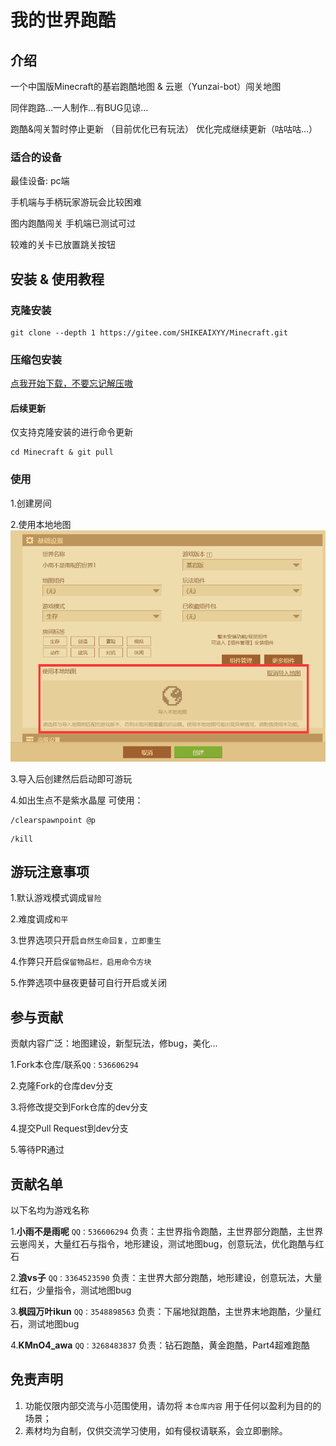 # 我的世界跑酷

## 介绍

一个中国版Minecraft的基岩跑酷地图 & 云崽（Yunzai-bot）闯关地图

同伴跑路...一人制作...有BUG见谅...

跑酷&闯关暂时停止更新 （目前优化已有玩法） 优化完成继续更新（咕咕咕...）

### 适合的设备

最佳设备: pc端

手机端与手柄玩家游玩会比较困难

图内跑酷闯关 手机端已测试可过

较难的关卡已放置跳关按钮

## 安装 & 使用教程

### 克隆安装

```
git clone --depth 1 https://gitee.com/SHIKEAIXYY/Minecraft.git
```

### 压缩包安装

[点我开始下载，不要忘记解压嗷](https://gitee.com/SHIKEAIXYY/Minecraft/repository/archive/master.zip)

#### 后续更新

仅支持克隆安装的进行命令更新

```
cd Minecraft & git pull
```

### 使用 

1.创建房间 

2.使用本地地图
![教程图](教程1.png)

3.导入后创建然后启动即可游玩

4.如出生点不是紫水晶屋 可使用：

```
/clearspawnpoint @p
```
```
/kill
```
## 游玩注意事项

1.默认游戏模式调成`冒险`

2.难度调成`和平`

3.世界选项只开启`自然生命回复，立即重生`

4.作弊只开启`保留物品栏，启用命令方块`

5.作弊选项中昼夜更替可自行开启或关闭

## 参与贡献

贡献内容广泛：地图建设，新型玩法，修bug，美化...

1.Fork本仓库/联系`QQ：536606294`

2.克隆Fork的仓库dev分支

3.将修改提交到Fork仓库的dev分支

4.提交Pull Request到dev分支

5.等待PR通过

## 贡献名单

以下名均为游戏名称

1.**小雨不是雨呢**  `QQ：536606294` 负责：主世界指令跑酷，主世界部分跑酷，主世界云崽闯关，大量红石与指令，地形建设，测试地图bug，创意玩法，优化跑酷与红石

2.**浪vs子**  `QQ：3364523590` 负责：主世界大部分跑酷，地形建设，创意玩法，大量红石，少量指令，测试地图bug

3.**枫园万叶ikun**  `QQ：3548898563` 负责：下届地狱跑酷，主世界末地跑酷，少量红石，测试地图bug

4.**KMnO4_awa**  `QQ：3268483837` 负责：钻石跑酷，黄金跑酷，Part4超难跑酷

## 免责声明

1. 功能仅限内部交流与小范围使用，请勿将 `本仓库内容` 用于任何以盈利为目的的场景；
2. 素材均为自制，仅供交流学习使用，如有侵权请联系，会立即删除。
